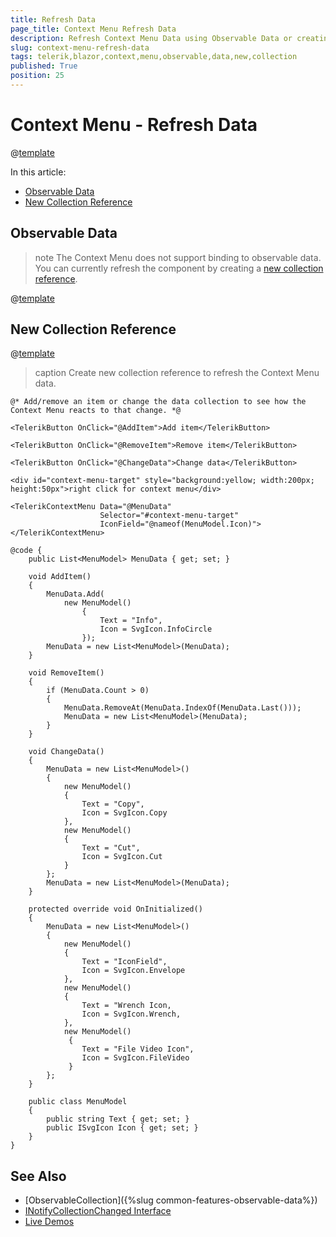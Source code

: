 ```yaml
---
title: Refresh Data
page_title: Context Menu Refresh Data
description: Refresh Context Menu Data using Observable Data or creating a new Collection reference.
slug: context-menu-refresh-data
tags: telerik,blazor,context,menu,observable,data,new,collection
published: True
position: 25
---
```


# Context Menu - Refresh Data

@[template](/_contentTemplates/common/observable-data.md#intro)

In this article:
- [Observable Data](#observable-data)
- [New Collection Reference](#new-collection-reference)

## Observable Data

>note The Context Menu does not support binding to observable data. You can currently refresh the component by creating a [new collection reference](#new-collection-reference).

@[template](/_contentTemplates/common/observable-data.md#observable-data)

## New Collection Reference

@[template](/_contentTemplates/common/observable-data.md#refresh-data)

>caption Create new collection reference to refresh the Context Menu data.

````CSHTML
@* Add/remove an item or change the data collection to see how the Context Menu reacts to that change. *@

<TelerikButton OnClick="@AddItem">Add item</TelerikButton>

<TelerikButton OnClick="@RemoveItem">Remove item</TelerikButton>

<TelerikButton OnClick="@ChangeData">Change data</TelerikButton>

<div id="context-menu-target" style="background:yellow; width:200px; height:50px">right click for context menu</div>

<TelerikContextMenu Data="@MenuData"
                    Selector="#context-menu-target"
                    IconField="@nameof(MenuModel.Icon)">
</TelerikContextMenu>

@code {
    public List<MenuModel> MenuData { get; set; }

    void AddItem()
    {
        MenuData.Add(
            new MenuModel()
                {
                    Text = "Info",
                    Icon = SvgIcon.InfoCircle
                });
        MenuData = new List<MenuModel>(MenuData);
    }

    void RemoveItem()
    {
        if (MenuData.Count > 0)
        {
            MenuData.RemoveAt(MenuData.IndexOf(MenuData.Last()));
            MenuData = new List<MenuModel>(MenuData);
        }
    }

    void ChangeData()
    {
        MenuData = new List<MenuModel>()
        {
            new MenuModel()
            {
                Text = "Copy",
                Icon = SvgIcon.Copy
            },
            new MenuModel()
            {
                Text = "Cut",
                Icon = SvgIcon.Cut
            }
        };
        MenuData = new List<MenuModel>(MenuData);
    }

    protected override void OnInitialized()
    {
        MenuData = new List<MenuModel>()
        {
            new MenuModel()
            {
                Text = "IconField",
                Icon = SvgIcon.Envelope
            },
            new MenuModel()
            {
                Text = "Wrench Icon,
                Icon = SvgIcon.Wrench,
            },
            new MenuModel()
             {
                Text = "File Video Icon",
                Icon = SvgIcon.FileVideo
             }
        };
    }

    public class MenuModel
    {
        public string Text { get; set; }
        public ISvgIcon Icon { get; set; }
    }
}
````

## See Also

  * [ObservableCollection]({%slug common-features-observable-data%})
  * [INotifyCollectionChanged Interface](https://docs.microsoft.com/en-us/dotnet/api/system.collections.specialized.inotifycollectionchanged?view=netframework-4.8)
  * [Live Demos](https://demos.telerik.com/blazor-ui/)
